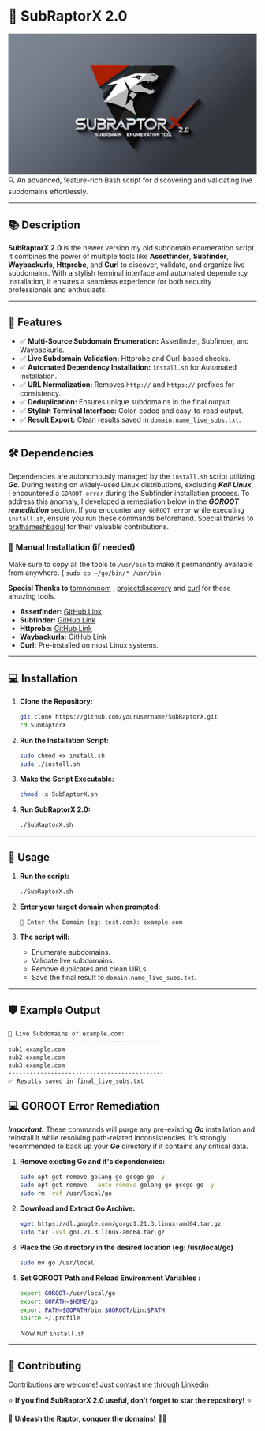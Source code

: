 
# 🦖 **SubRaptorX 2.0**  
<img src="https://github.com/0xarshad/0xarshad.github.io/blob/main/images/project-5.jpg">
🔍 An advanced, feature-rich Bash script for discovering and validating live subdomains effortlessly. 

---

## 📚 **Description**  

**SubRaptorX 2.0** is the newer version my old subdomain enumeration script. It combines the power of multiple tools like **Assetfinder**, **Subfinder**, **Waybackurls**, **Httprobe**, and **Curl** to discover, validate, and organize live subdomains. With a stylish terminal interface and automated dependency installation, it ensures a seamless experience for both security professionals and enthusiasts.  

---

## 🚀 **Features**  

- ✅ **Multi-Source Subdomain Enumeration:** Assetfinder, Subfinder, and Waybackurls.  
- ✅ **Live Subdomain Validation:** Httprobe and Curl-based checks.  
- ✅ **Automated Dependency Installation:** `install.sh` for Automated installation.
- ✅ **URL Normalization:** Removes `http://` and `https://` prefixes for consistency.  
- ✅ **Deduplication:** Ensures unique subdomains in the final output.  
- ✅ **Stylish Terminal Interface:** Color-coded and easy-to-read output.  
- ✅ **Result Export:** Clean results saved in `domain.name_live_subs.txt`.  

---

## 🛠️ **Dependencies**  

Dependencies are autonomously managed by the `install.sh` script utilizing ***Go***. During testing on widely-used Linux distributions, excluding ***Kali Linux***, I encountered a `GOROOT error` during the Subfinder installation process. To address this anomaly, I developed a remediation below in the ***GOROOT remediation*** section. If you encounter any` GOROOT error` while executing `install.sh`, ensure you run these commands beforehand. Special thanks to [prathameshbagul](https://medium.com/@prathameshbagul) for their valuable contributions.

### 🐧 **Manual Installation (if needed)**  
Make sure to copy all the tools to `/usr/bin` to make it permanantly available from anywhere.
( `sudo cp ~/go/bin/* /usr/bin`

****Special Thanks to**** [tomnomnom](https://github.com/tomnomnom) , [projectdiscovery](https://github.com/projectdiscovery) and [curl](https://github.com/curl) for these amazing tools.
- **Assetfinder:** [GitHub Link](https://github.com/tomnomnom/assetfinder)  
- **Subfinder:** [GitHub Link](https://github.com/projectdiscovery/subfinder)  
- **Httprobe:** [GitHub Link](https://github.com/tomnomnom/httprobe)  
- **Waybackurls:** [GitHub Link](https://github.com/tomnomnom/waybackurls)  
- **Curl:** Pre-installed on most Linux systems.  

---

## 💻 **Installation**  

1. **Clone the Repository:**  
   ```bash
   git clone https://github.com/yourusername/SubRaptorX.git
   cd SubRaptorX
   ```

2. **Run the Installation Script:**  
   ```bash
   sudo chmod +x install.sh
   sudo ./install.sh
   ```

3. **Make the Script Executable:**  
   ```bash
   chmod +x SubRaptorX.sh
   ```

4. **Run SubRaptorX 2.0:**  
   ```bash
   ./SubRaptorX.sh
   ```

---

## 📝 **Usage**  

1. **Run the script:**  
   ```bash
   ./SubRaptorX.sh
   ```

2. **Enter your target domain when prompted:**  
   ```
   🔗 Enter the Domain (eg: test.com): example.com
   ```

3. **The script will:**  
   - Enumerate subdomains.  
   - Validate live subdomains.  
   - Remove duplicates and clean URLs.  
   - Save the final result to `domain.name_live_subs.txt`.  
---

## 🛡️ **Example Output**  

```
🎯 Live Subdomains of example.com:
--------------------------------------------
sub1.example.com
sub2.example.com
sub3.example.com
--------------------------------------------
✅ Results saved in final_live_subs.txt
```
## 💻 **GOROOT Error Remediation**  

***Important:*** These commands will purge any pre-existing ***Go*** installation and reinstall it while resolving path-related inconsistencies. It’s strongly recommended to back up your ***Go*** directory if it contains any critical data.

1. **Remove existing Go and it's dependencies:**  
   ```bash
   sudo apt-get remove golang-go gccgo-go -y
   sudo apt-get remove --auto-remove golang-go gccgo-go -y
   sudo rm -rvf /usr/local/go
   ```

2. **Download and Extract Go Archive:**  
   ```bash
   wget https://dl.google.com/go/go1.21.3.linux-amd64.tar.gz
   sudo tar -xvf go1.21.3.linux-amd64.tar.gz
   ```

3. **Place the Go directory in the desired location (eg: /usr/local/go)**  
   ```bash
   sudo mv go /usr/local
   ```

4. **Set GOROOT Path and Reload Environment Variables :**  
   ```bash
   export GOROOT=/usr/local/go
   export GOPATH=$HOME/go
   export PATH=$GOPATH/bin:$GOROOT/bin:$PATH
   source ~/.profile
   ```
   Now run `install.sh`
---

## 🤝 **Contributing**  

Contributions are welcome! Just contact me through Linkedin 

⭐ **If you find SubRaptorX 2.0 useful, don't forget to star the repository!** ⭐  

🦖 **Unleash the Raptor, conquer the domains!** 🚀✨  
